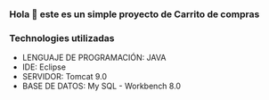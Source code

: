 ### Hola 👋 este es un simple proyecto de Carrito de compras 

### Technologies utilizadas
- LENGUAJE DE PROGRAMACIÓN: JAVA
- IDE: Eclipse
- SERVIDOR: Tomcat 9.0
- BASE DE DATOS: My SQL - Workbench 8.0

